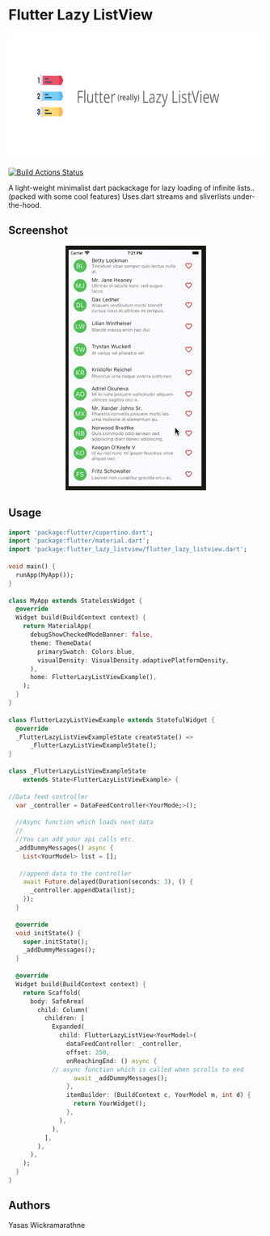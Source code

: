 # Flutter Lazy ListView

  

<p  align="center"><img  src="https://raw.githubusercontent.com/yasaswick/flutter_lazy_listview/master/assets/logo.png"  height="250"  alt="Logo" />

[![Build Actions Status](https://github.com/yasaswick/flutter_lazy_listview/workflows/Dart/badge.svg)](https://github.com/yasaswick/flutter_lazy_listview/actions)


A light-weight minimalist dart packackage for lazy loading of infinite lists.. (packed with some cool features) Uses dart streams and sliverlists under-the-hood.

## Screenshot
  
  <p align="center"><img  src="https://raw.githubusercontent.com/yasaswick/flutter_lazy_listview/master/assets/gif.gif" alt="Screenshot" />

  

## Usage

```dart
import 'package:flutter/cupertino.dart';
import 'package:flutter/material.dart';
import 'package:flutter_lazy_listview/flutter_lazy_listview.dart';

void main() {
  runApp(MyApp());
}

class MyApp extends StatelessWidget {
  @override
  Widget build(BuildContext context) {
    return MaterialApp(
      debugShowCheckedModeBanner: false,
      theme: ThemeData(
        primarySwatch: Colors.blue,
        visualDensity: VisualDensity.adaptivePlatformDensity,
      ),
      home: FlutterLazyListViewExample(),
    );
  }
}

class FlutterLazyListViewExample extends StatefulWidget {
  @override
  _FlutterLazyListViewExampleState createState() =>
      _FlutterLazyListViewExampleState();
}

class _FlutterLazyListViewExampleState
    extends State<FlutterLazyListViewExample> {

//Data feed controller
  var _controller = DataFeedController<YourMode;>();

  //Async function which loads next data
  //
  //You can add your api calls etc.
  _addDummyMessages() async {
    List<YourModel> list = [];
   
   //append data to the controller
    await Future.delayed(Duration(seconds: 3), () {
      _controller.appendData(list);
    });
  }

  @override
  void initState() {
    super.initState();
    _addDummyMessages();
  }

  @override
  Widget build(BuildContext context) {
    return Scaffold(
      body: SafeArea(
        child: Column(
          children: [
            Expanded(
              child: FlutterLazyListView<YourModel>(
                dataFeedController: _controller,
                offset: 250,
                onReachingEnd: () async {
			// async function which is called when scrolls to end
                  await _addDummyMessages();
                },
                itemBuilder: (BuildContext c, YourModel m, int d) {
                  return YourWidget();
                },
              ),
            ),
          ],
        ),
      ),
    );
  }
}
```
  
  

## Authors

Yasas Wickramarathne